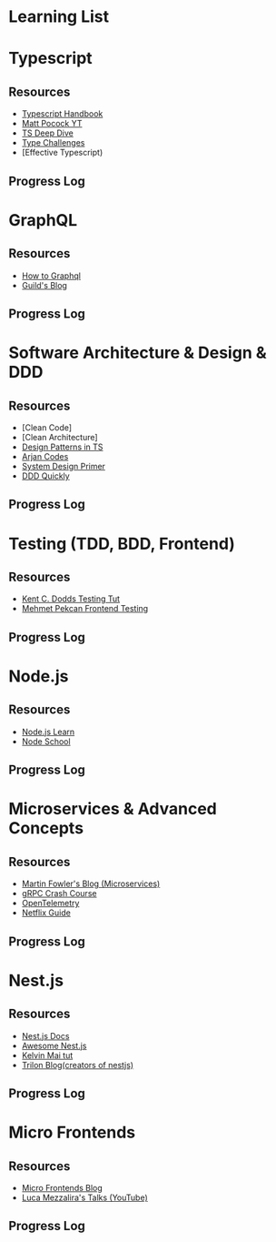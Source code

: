 # Learning List

# Typescript

## Resources

- [Typescript Handbook](https://www.typescriptlang.org/docs/handbook/intro.html)
- [Matt Pocock YT](https://www.youtube.com/c/mattpocockuk)
- [TS Deep Dive](https://basarat.gitbook.io/typescript)
- [Type Challenges](https://github.com/type-challenges/type-challenges)
- [Effective Typescript)

## Progress Log

# GraphQL

## Resources

- [How to Graphql](https://www.howtographql.com/)
- [Guild's Blog](https://the-guild.dev/blog/tag/graphql)

## Progress Log

# Software Architecture & Design & DDD

## Resources

- [Clean Code]
- [Clean Architecture]
- [Design Patterns in TS](https://refactoring.guru/design-patterns/typescript)
- [Arjan Codes](https://www.youtube.com/c/ArjanCodes)
- [System Design Primer](https://github.com/donnemartin/system-design-primer)
- [DDD Quickly](https://www.infoq.com/minibooks/domain-driven-design-quickly/)

## Progress Log

# Testing (TDD, BDD, Frontend)

## Resources

- [Kent C. Dodds Testing Tut](https://www.youtube.com/watch?v=GLSSRtnNY0g)
- [Mehmet Pekcan Frontend Testing](https://www.youtube.com/watch?v=cLH_m11oEms&list=PLf3cxVeAm43_2CINQqyUVQCJ94ycC07uz)

## Progress Log

# Node.js

## Resources

- [Node.js Learn](https://nodejs.org/en/learn/getting-started/introduction-to-nodejs)
- [Node School](https://nodeschool.io/)

## Progress Log

# Microservices & Advanced Concepts

## Resources

- [Martin Fowler's Blog (Microservices)](https://martinfowler.com/articles/microservices.html)
- [gRPC Crash Course](https://www.youtube.com/watch?v=Yw4rkaTc0f8)
- [OpenTelemetry](https://opentelemetry.io/docs/)
- [Netflix Guide](https://www.youtube.com/watch?v=CZ3wIuvmHeM)

## Progress Log

# Nest.js

## Resources

- [Nest.js Docs](https://docs.nestjs.com/)
- [Awesome Nest.js](https://github.com/nestjs/awesome-nestjs)
- [Kelvin Mai tut](https://www.youtube.com/playlist?list=PLBeQxJQNprbiJm55q7nTAfhMmzIC8MWxc)
- [Trilon Blog(creators of nestjs)](https://trilon.io/blog)

## Progress Log

# Micro Frontends

## Resources

- [Micro Frontends Blog](https://micro-frontends.org/)
- [Luca Mezzalira's Talks (YouTube)](https://www.youtube.com/watch?v=BuRB3djraeM)

## Progress Log
